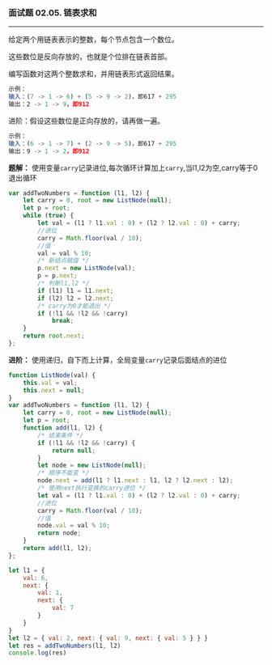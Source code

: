 ### 面试题 02.05. 链表求和
---
给定两个用链表表示的整数，每个节点包含一个数位。

这些数位是反向存放的，也就是个位排在链表首部。

编写函数对这两个整数求和，并用链表形式返回结果。

```javascript
示例：
输入：(7 -> 1 -> 6) + (5 -> 9 -> 2)，即617 + 295
输出：2 -> 1 -> 9，即912
```
进阶：假设这些数位是正向存放的，请再做一遍。
```javascript
示例：
输入：(6 -> 1 -> 7) + (2 -> 9 -> 5)，即617 + 295
输出：9 -> 1 -> 2，即912
```
**题解：**
使用变量`carry`记录进位,每次循环计算加上`carry`,当l1,l2为空,carry等于0退出循环
```javascript
var addTwoNumbers = function (l1, l2) {
    let carry = 0, root = new ListNode(null);
    let p = root;
    while (true) {
        let val = (l1 ? l1.val : 0) + (l2 ? l2.val : 0) + carry;
        //进位
        carry = Math.floor(val / 10);
        //值
        val = val % 10;
        /* 新结点赋值 */
        p.next = new ListNode(val);
        p = p.next;
        /* 判断l1,l2 */
        if (l1) l1 = l1.next;
        if (l2) l2 = l2.next;
        /* carry为0才能退出 */
        if (!l1 && !l2 && !carry)
            break;
    }
    return root.next;
};
```
**进阶：**
使用递归，自下而上计算，全局变量`carry`记录后面结点的进位
```javascript
function ListNode(val) {
    this.val = val;
    this.next = null;
}
var addTwoNumbers = function (l1, l2) {
    let carry = 0, root = new ListNode(null);
    let p = root;
    function add(l1, l2) {
        /* 结束条件 */
        if (!l1 && !l2 && !carry) {
            return null;
        }
        let node = new ListNode(null);
        /* 顺序不能变 */
        node.next = add(l1 ? l1.next : l1, l2 ? l2.next : l2);
        /* 使用next执行变换的carry进位 */
        let val = (l1 ? l1.val : 0) + (l2 ? l2.val : 0) + carry;
        //进位
        carry = Math.floor(val / 10);
        //值
        node.val = val % 10;
        return node;
    }
    return add(l1, l2);
};

let l1 = {
    val: 6,
    next: {
        val: 1,
        next: {
            val: 7
        }
    }
}
let l2 = { val: 2, next: { val: 9, next: { val: 5 } } }
let res = addTwoNumbers(l1, l2)
console.log(res)
```